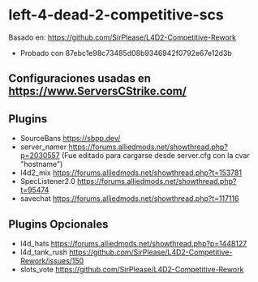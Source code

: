 # left-4-dead-2-competitive-scs
Basado en: https://github.com/SirPlease/L4D2-Competitive-Rework
- Probado con 87ebc1e98c73485d08b9346942f0792e67e12d3b
## Configuraciones usadas en https://www.ServersCStrike.com/
## Plugins
- SourceBans https://sbpp.dev/
- server_namer https://forums.alliedmods.net/showthread.php?p=2030557 (Fue editado para cargarse desde server.cfg con la cvar "hostname")
- l4d2_mix https://forums.alliedmods.net/showthread.php?t=153781
- SpecListener2.0 https://forums.alliedmods.net/showthread.php?t=95474
- savechat https://forums.alliedmods.net/showthread.php?t=117116
## Plugins Opcionales
- l4d_hats https://forums.alliedmods.net/showthread.php?p=1448127
- l4d_tank_rush https://github.com/SirPlease/L4D2-Competitive-Rework/issues/150
- slots_vote https://github.com/SirPlease/L4D2-Competitive-Rework